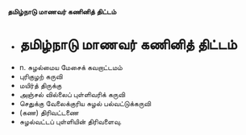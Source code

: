 **தமிழ்நாடு மாணவர் கணினித் திட்டம்**
- # தமிழ்நாடு மாணவர் கணினித் திட்டம்
- n. சுழல்மைய மேசைக் கவறாட்டமம்
- புரிகுழற்  கருவி
- மயிர்த் திருக்கு
- அஞ்சல் வில்லைப் புள்ளிவரிக் கருவி
- செதுக்கு வேலைக்குரிய சுழல் பல்வட்டுக்கருவி
- (கண) திரிவட்டணை
- சுழல்வட்டப் புள்ளியின் திரிவளைவு.

